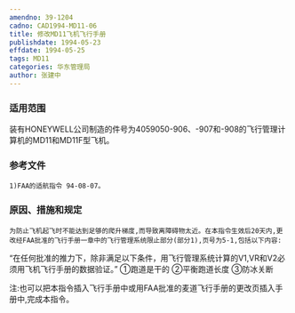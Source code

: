 ```yaml
---
amendno: 39-1204
cadno: CAD1994-MD11-06
title: 修改MD11飞机飞行手册
publishdate: 1994-05-23
effdate: 1994-05-25
tags: MD11
categories: 华东管理局
author: 张建中
---
```


### 适用范围 
装有HONEYWELL公司制造的件号为4059050-906、-907和-908的飞行管理计算机的MD11和MD11F型飞机。

### 参考文件
    1)FAA的适航指令 94-08-07。

### 原因、措施和规定 
    为防止飞机起飞时不能达到足够的爬升梯度,而导致离障碍物太近。在本指令生效后20天内,更改经FAA批准的飞行手册一章中的飞行管理系统限止部分(部分1),页号为5-1,包括以下内容: 
“在任何批准的推力下，除非满足以下条件，用飞行管理系统计算的V1,VR和V2必须用飞机飞行手册的数据验证。”
 ①跑道是干的 
②平衡跑道长度 
③防冰关断 

注:也可以把本指令插入飞行手册中或用FAA批准的麦道飞行手册的更改页插入手册中,完成本指令。
